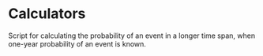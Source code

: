 # Calculators

Script for calculating the probability of an event in a longer time span,
when one-year probability of an event is known.
